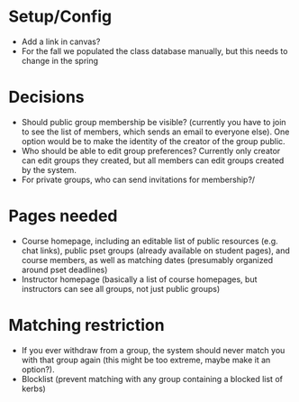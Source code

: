 Setup/Config
============

* Add a link in canvas?
* For the fall we populated the class database manually, but this needs to change in the spring

Decisions
=========

* Should public group membership be visible? (currently you have to join to see the list of members, which sends an email to everyone else).  One option would be to make the identity of the creator of the group public.
* Who should be able to edit group preferences?  Currently only creator can edit groups they created, but all members can edit groups created by the system.
* For private groups, who can send invitations for membership?/

Pages needed
=============

* Course homepage, including an editable list of public resources (e.g. chat links), public pset groups (already available on student pages), and course members, as well as matching dates (presumably organized around pset deadlines)
* Instructor homepage (basically a list of course homepages, but instructors can see all groups, not just public groups)

Matching restriction
====================

* If you ever withdraw from a group, the system should never match you with that group again (this might be too extreme, maybe make it an option?).
* Blocklist (prevent matching with any group containing a blocked list of kerbs)
